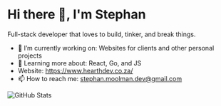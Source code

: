 # Hi there 👋, I'm Stephan

Full-stack developer that loves to build, tinker, and break things.

- 🔭 I’m currently working on: Websites for clients and other personal projects
- 🌱 Learning more about: React, Go, and JS
- Website: https://www.hearthdev.co.za/
- 📫 How to reach me: [stephan.moolman.dev@gmail.com](mailto:stephan.moolman.dev@gmail.com)

![GitHub Stats](https://github-readme-stats.vercel.app/api?username=Stephan2001&show_icons=true&theme=tokyonight&count_private=true&v=2)


